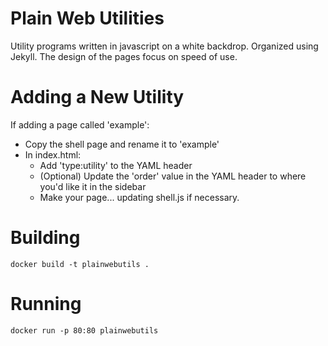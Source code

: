 # Plain Web Utilities

Utility programs written in javascript on a white backdrop.
Organized using Jekyll.
The design of the pages focus on speed of use.

# Adding a New Utility
If adding a page called 'example':
* Copy the shell page and rename it to 'example'
* In index.html:
  * Add 'type:utility' to the YAML header
  * (Optional) Update the 'order' value in the YAML header to where you'd like it in the sidebar
  * Make your page... updating shell.js if necessary.

# Building
```
docker build -t plainwebutils .
```
# Running
```
docker run -p 80:80 plainwebutils
```

